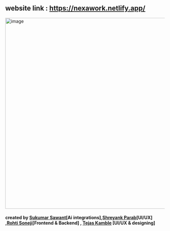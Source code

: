## website link :  https://nexawork.netlify.app/

<img width="1355" height="603" alt="image" src="https://github.com/user-attachments/assets/980ed252-6531-4ca9-8997-5f2db519a7e5" />

#### created by [Sukumar Sawant](https://github.com/sukumarsawant)[Ai integrations],[Shreyank Parab](https;//github.com/shreyankp06)[UI/UX] ,[Rohti Soneji](https://github.com/SwiftByte6)[Frontend & Backend] , [Tejas Kamble](https://github.com/tejask-07) [UI/UX & designing]
